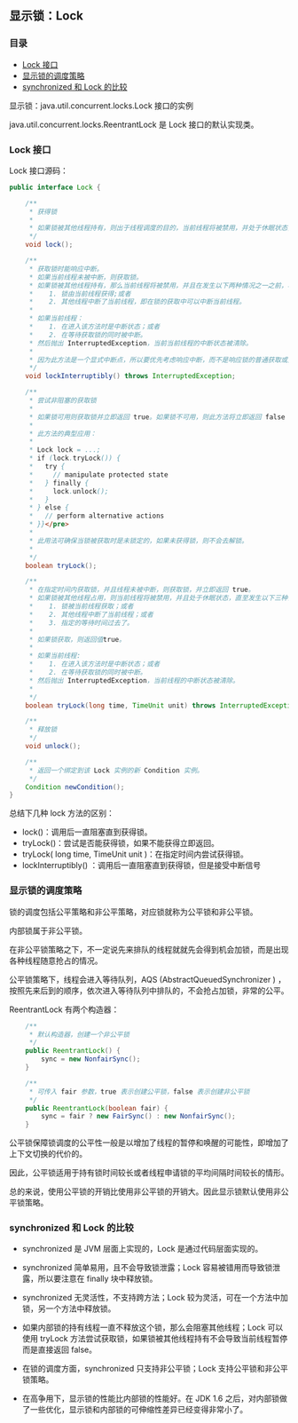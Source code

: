 ## 显示锁：Lock

### 目录

- [Lock 接口](#lock-接口)
- [显示锁的调度策略](#显示锁的调度策略)
- [synchronized 和 Lock 的比较](#synchronized-和-lock-的比较)



显示锁：java.util.concurrent.locks.Lock 接口的实例

java.util.concurrent.locks.ReentrantLock 是 Lock 接口的默认实现类。



### Lock 接口

Lock 接口源码：

```java
public interface Lock {

    /**
     * 获得锁
     *
     * 如果锁被其他线程持有，则出于线程调度的目的，当前线程将被禁用，并处于休眠状态，直到获取锁
     */
    void lock();

    /**
     * 获取锁时能响应中断。
     * 如果当前线程未被中断，则获取锁。
     * 如果锁被其他线程持有，那么当前线程将被禁用，并且在发生以下两种情况之一之前，将一直处于休眠状态：
     *    1. 锁由当前线程获得;或者
     *    2. 其他线程中断了当前线程，即在锁的获取中可以中断当前线程。
     * 
     * 如果当前线程：
     *    1. 在进入该方法时是中断状态；或者
     *    2. 在等待获取锁的同时被中断。
     * 然后抛出 InterruptedException，当前当前线程的中断状态被清除。
     * 
     * 因为此方法是一个显式中断点，所以要优先考虑响应中断，而不是响应锁的普通获取或重入获取。 
     */
    void lockInterruptibly() throws InterruptedException;

    /**
     * 尝试非阻塞的获取锁
     *
     * 如果锁可用则获取锁并立即返回 true。如果锁不可用，则此方法将立即返回 false 。
     * 
     * 此方法的典型应用：
     *  
     * Lock lock = ...;
     * if (lock.tryLock()) {
     *   try {
     *     // manipulate protected state
     *   } finally {
     *     lock.unlock();
     *   }
     * } else {
     *   // perform alternative actions
     * }}</pre>
     *
     * 此用法可确保当锁被获取时是未锁定的，如果未获得锁，则不会去解锁。
     *
     */
    boolean tryLock();

    /**
     * 在指定时间内获取锁，并且线程未被中断，则获取锁，并立即返回 true。 
     * 如果锁被其他线程占用，则当前线程将被禁用，并且处于休眠状态，直至发生以下三种情况之一：
     *    1. 锁被当前线程获取；或者
     *    2. 其他线程中断了当前线程；或者
     *    3. 指定的等待时间过去了。
     *
     * 如果锁获取，则返回值true。
     *
     * 如果当前线程:
     *    1. 在进入该方法时是中断状态；或者
     *    2. 在等待获取锁的同时被中断。
     * 然后抛出 InterruptedException，当前线程的中断状态被清除。
     *
     */
    boolean tryLock(long time, TimeUnit unit) throws InterruptedException;

    /**
     * 释放锁
     */
    void unlock();

    /**
     * 返回一个绑定到该 Lock 实例的新 Condition 实例。
     */
    Condition newCondition();
}
```



总结下几种 lock 方法的区别：

- lock()：调用后一直阻塞直到获得锁。
- tryLock()：尝试是否能获得锁，如果不能获得立即返回。
- tryLock( long time, TimeUnit unit )：在指定时间内尝试获得锁。
- lockInterruptibly() ：调用后一直阻塞直到获得锁，但是接受中断信号



### 显示锁的调度策略

锁的调度包括公平策略和非公平策略，对应锁就称为公平锁和非公平锁。

内部锁属于非公平锁。



在非公平锁策略之下，不一定说先来排队的线程就就先会得到机会加锁，而是出现各种线程随意抢占的情况。

公平锁策略下，线程会进入等待队列，AQS (AbstractQueuedSynchronizer ) ，按照先来后到的顺序，依次进入等待队列中排队的，不会抢占加锁，非常的公平。



ReentrantLock 有两个构造器：

```java
    /**
     * 默认构造器，创建一个非公平锁
     */
    public ReentrantLock() {
        sync = new NonfairSync();
    }

    /**
     * 可传入 fair 参数，true 表示创建公平锁，false 表示创建非公平锁
     */
    public ReentrantLock(boolean fair) {
        sync = fair ? new FairSync() : new NonfairSync();
    }
```

公平锁保障锁调度的公平性一般是以增加了线程的暂停和唤醒的可能性，即增加了上下文切换的代价的。

因此，公平锁适用于持有锁时间较长或者线程申请锁的平均间隔时间较长的情形。

总的来说，使用公平锁的开销比使用非公平锁的开销大。因此显示锁默认使用非公平锁策略。



### synchronized 和 Lock 的比较

- synchronized 是 JVM 层面上实现的，Lock 是通过代码层面实现的。

- synchronized 简单易用，且不会导致锁泄露；Lock 容易被错用而导致锁泄露，所以要注意在 finally 块中释放锁。
- synchronized 无灵活性，不支持跨方法；Lock 较为灵活，可在一个方法中加锁，另一个方法中释放锁。
- 如果内部锁的持有线程一直不释放这个锁，那么会阻塞其他线程；Lock 可以使用 tryLock 方法尝试获取锁，如果锁被其他线程持有不会导致当前线程暂停而是直接返回 false。
- 在锁的调度方面，synchronized 只支持非公平锁；Lock 支持公平锁和非公平锁策略。
- 在高争用下，显示锁的性能比内部锁的性能好。在 JDK 1.6 之后，对内部锁做了一些优化，显示锁和内部锁的可伸缩性差异已经变得非常小了。


